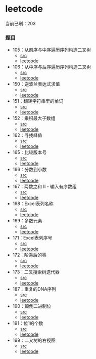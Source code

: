 # leetcode

当前已刷：203

### 题目
- 105：从前序与中序遍历序列构造二叉树
    - [src](https://github.com/rustors/leetcode/blob/main/src/bin/construct-binary-tree-from-preorder-and-inorder-traversal.rs)
    - [leetcode](https://leetcode-cn.com/problems/construct-binary-tree-from-preorder-and-inorder-traversal/)
- 106：从中序与后序遍历序列构造二叉树
    - [src](https://github.com/rustors/leetcode/blob/main/src/bin/construct-binary-tree-from-inorder-and-postorder-traversal.rs)
    - [leetcode](https://leetcode-cn.com/problems/construct-binary-tree-from-inorder-and-postorder-traversal/)
- 150：逆波兰表达式求值
    - [src](https://github.com/rustors/leetcode/blob/main/src/bin/evaluate-reverse-polish-notation.rs)
    - [leetcode](https://leetcode-cn.com/problems/evaluate-reverse-polish-notation/)
- 151：翻转字符串里的单词
    - [src](https://github.com/rustors/leetcode/blob/main/src/bin/reverse-words-in-a-string.rs)
    - [leetcode](https://leetcode-cn.com/problems/reverse-words-in-a-string/)
- 152：乘积最大子数组
    - [src](https://github.com/rustors/leetcode/blob/main/src/bin/maximum-product-subarray.rs)
    - [leetcode](https://leetcode-cn.com/problems/maximum-product-subarray/)
- 162：寻找峰值
    - [src](https://github.com/rustors/leetcode/blob/main/src/bin/find-peak-element.rs)
    - [leetcode](https://leetcode-cn.com/problems/find-peak-element/)
- 165：比较版本号
    - [src](https://github.com/rustors/leetcode/blob/main/src/bin/compare-version-numbers.rs)
    - [leetcode](https://leetcode-cn.com/problems/compare-version-numbers/)
- 166：分数到小数
    - [src](https://github.com/rustors/leetcode/blob/main/src/bin/fraction-to-recurring-decimal.rs)
    - [leetcode](https://leetcode-cn.com/problems/fraction-to-recurring-decimal/)
- 167：两数之和 II - 输入有序数组
    - [src](https://github.com/rustors/leetcode/blob/main/src/bin/two-sum-ii-input-array-is-sorted.rs)
    - [leetcode](https://leetcode-cn.com/problems/two-sum-ii-input-array-is-sorted/)
- 168：Excel表列名称
    - [src](https://github.com/rustors/leetcode/blob/main/src/bin/excel-sheet-column-title.rs)
    - [leetcode](https://leetcode-cn.com/problems/excel-sheet-column-title/)
- 169：多数元素
    - [src](https://github.com/rustors/leetcode/blob/main/src/bin/majority-element.rs)
    - [leetcode](https://leetcode-cn.com/problems/majority-element/)
- 171：Excel表列序号
    - [src](https://github.com/rustors/leetcode/blob/main/src/bin/excel-sheet-column-number.rs)
    - [leetcode](https://leetcode-cn.com/problems/excel-sheet-column-number/)
- 172：阶乘后的零
    - [src](https://github.com/rustors/leetcode/blob/main/src/bin/factorial-trailing-zeroes.rs)
    - [leetcode](https://leetcode-cn.com/problems/factorial-trailing-zeroes/)
- 173：二叉搜索树迭代器
    - [src](https://github.com/rustors/leetcode/blob/main/src/bin/binary-search-tree-iterator.rs)
    - [leetcode](https://leetcode-cn.com/problems/binary-search-tree-iterator/)
- 187：重复的DNA序列
    - [src](https://github.com/rustors/leetcode/blob/main/src/bin/repeated-dna-sequences.rs)
    - [leetcode](https://leetcode-cn.com/problems/repeated-dna-sequences/)
- 190：颠倒二进制位
    - [src](https://github.com/rustors/leetcode/blob/main/src/bin/reverse-bits.rs)
    - [leetcode](https://leetcode-cn.com/problems/reverse-bits/)
- 191：位1的个数
    - [src](https://github.com/rustors/leetcode/blob/main/src/bin/number-of-1-bits.rs)
    - [leetcode](https://leetcode-cn.com/problems/number-of-1-bits/)
- 199：二叉树的右视图
    - [src](https://github.com/rustors/leetcode/blob/main/src/bin/binary-tree-right-side-view.rs)
    - [leetcode](https://leetcode-cn.com/problems/binary-tree-right-side-view/)
